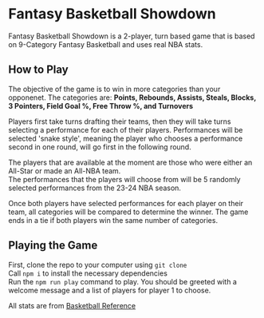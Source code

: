 # Fantasy Basketball Showdown

Fantasy Basketball Showdown is a 2-player, turn based game that is based on 9-Category Fantasy Basketball and uses real
NBA stats.

## How to Play

The objective of the game is to win in more categories than your opponenet. 
The categories are: **Points, Rebounds, Assists, Steals, Blocks, 3 Pointers, Field Goal %, Free Throw %, and Turnovers**

Players first take turns drafting their teams, then they will take turns selecting a performance for each of their players. Performances will be selected 'snake style', meaning the player who chooses a performance second in one round, will go first in the following round.  

The players that are available at the moment are those who were either an All-Star or made an All-NBA team.  
The performances that the players will choose from will be 5 randomly selected performances from the 23-24 NBA season.  

Once both players have selected performances for each player on their team, all categories will be compared to determine the winner. The game ends in a tie if both players win the same number of categories.

## Playing the Game

First, clone the repo to your computer using `git clone`  
Call `npm i` to install the necessary dependencies  
Run the `npm run play` command to play. You should be greeted with a welcome message and a list of players for player 1 to choose.


All stats are from [Basketball Reference](https://www.basketball-reference.com/)